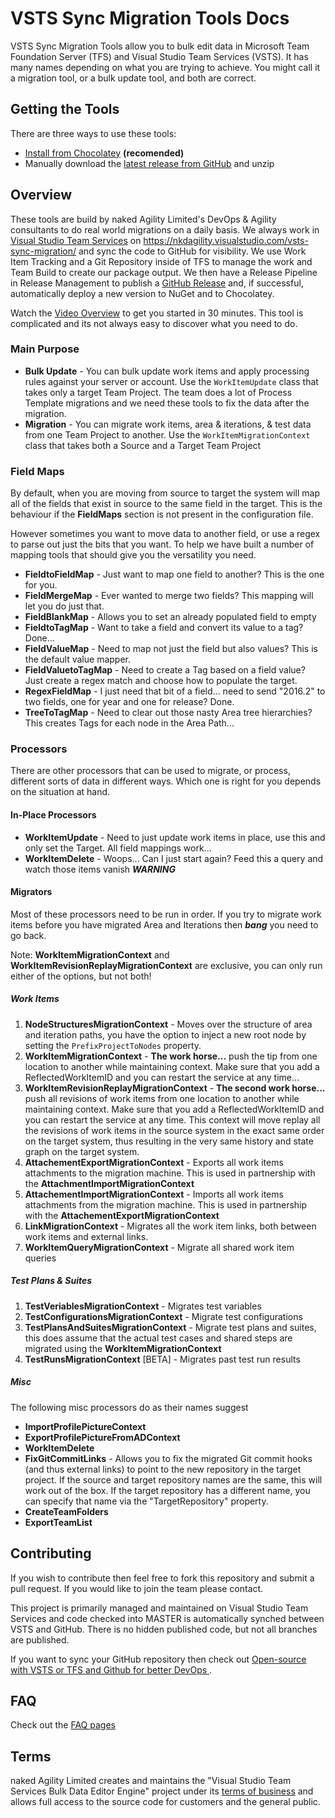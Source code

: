# VSTS Sync Migration Tools Docs 

VSTS Sync Migration Tools allow you to bulk edit data in Microsoft Team Foundation Server (TFS) and Visual Studio Team Services (VSTS). It has many names depending on what you are trying to achieve. You might call it a migration tool, or a bulk update tool, and both are correct.

## Getting the Tools

There are three ways to use these tools:

- [Install from Chocolatey](https://chocolatey.org/packages/vsts-sync-migrator/) **(recomended)**
- Manually download the [latest release from GitHub](https://github.com/nkdAgility/vsts-sync-migration/releases) and unzip

## Overview

These tools are build by naked Agility Limited's DevOps & Agility consultants to do real world migrations on a daily basis. We always work in [Visual Studio Team Services](http://tfs.visualstudio.com) on https://nkdagility.visualstudio.com/vsts-sync-migration/ and sync the code to GitHub for visibility. We use Work Item Tracking and a Git Repository inside of TFS to manage the work and Team Build to create our package output. We then have a Release Pipeline in Release Management to publish a [GitHub Release](https://github.com/nkdAgility/vsts-sync-migration/releases) and, if successful, automatically deploy a new version to NuGet and to Chocolatey.

Watch the [Video Overview](https://youtu.be/ZxDktQae10M) to get you started in 30 minutes. This tool is complicated and its not always easy to discover what you need to do.


### Main Purpose

- **Bulk Update** - You can bulk update work items and apply processing rules against your server or account. Use the `WorkItemUpdate` class that takes only a target Team Project. The team does a lot of Process Template migrations and we need these tools to fix the data after the migration.
- **Migration** - You can migrate work items, area & iterations, & test data from one Team Project to another. Use the `WorkItemMigrationContext` class that takes both a Source and a Target Team Project

### Field Maps

By default, when you are moving from source to target the system will map all of the fields that exist in source to the same field in the target. This is the behaviour if the **FieldMaps** section is not present in the configuration file.  

However sometimes you want to move data to another field, or use a regex to parse out just the bits that you want. To help we have built a number of mapping tools that should give you the versatility you need.

- **FieldtoFieldMap** - Just want to map one field to another? This is the one for you.
- **FieldMergeMap** - Ever wanted to merge two fields? This mapping will let you do just that.
- **FieldBlankMap** - Allows you to set an already populated field to empty
- **FieldtoTagMap** - Want to take a field and convert its value to a tag? Done...
- **FieldValueMap** - Need to map not just the field but also values? This is the default value mapper.
- **FieldValuetoTagMap** - Need to create a Tag based on a field value? Just create a regex match and choose how to populate the target.
- **RegexFieldMap** - I just need that bit of a field... need to send "2016.2" to two fields, one for year and one for release? Done.
- **TreeToTagMap** - Need to clear out those nasty Area tree hierarchies? This creates Tags for each node in the Area Path...

### Processors

There are other processors that can be used to migrate, or process, different sorts of data in different ways. Which one is right for you depends on the situation at hand.

#### In-Place Processors

- **WorkItemUpdate** - Need to just update work items in place, use this and only set the Target. All field mappings work...
- **WorkItemDelete** - Woops... Can I just start again? Feed this a query and watch those items vanish ***WARNING***

#### Migrators

Most of these processors need to be run in order. If you try to migrate work items before you have migrated Area and Iterations then ***bang*** you need to go back.

Note: **WorkItemMigrationContext** and **WorkItemRevisionReplayMigrationContext** are exclusive, you can only run either of the options, but not both!

##### Work Items
1. **NodeStructuresMigrationContext** - Moves over the structure of area and iteration paths, you have the option to inject a new root node by setting the `PrefixProjectToNodes` property. 
1. **WorkItemMigrationContext** - **The work horse...** push the tip from one location to another while maintaining context. Make sure that you add a ReflectedWorkItemID and you can restart the service at any time...
1. **WorkItemRevisionReplayMigrationContext** - **The second work horse...** push all revisions of work items from one location to another while maintaining context. Make sure that you add a ReflectedWorkItemID and you can restart the service at any time. This context will move replay all the revisions of work items in the source system in the exact same order on the target system, thus resulting in the very same history and state graph on the target system.
1. **AttachementExportMigrationContext** - Exports all work items attachments to the migration machine. This is used in partnership with the **AttachmentImportMigrationContext**   
1. **AttachementImportMigrationContext** - Imports all work items attachments from the migration machine. This is used in partnership with the **AttachementExportMigrationContext**
1. **LinkMigrationContext** - Migrates all the work item links, both between work items and external links.
1. **WorkItemQueryMigrationContext** - Migrate all shared work item queries

##### Test Plans & Suites

1. **TestVeriablesMigrationContext** - Migrates test variables
1. **TestConfigurationsMigrationContext** - Migrate test configurations
1. **TestPlansAndSuitesMigrationContext** - Migrate test plans and suites, this does assume that the actual test cases and shared steps are migrated using the **WorkItemMigrationContext**
1. **TestRunsMigrationContext** [BETA] - Migrates past test run results

##### Misc

The following misc processors do as their names suggest

- **ImportProfilePictureContext** 
- **ExportProfilePictureFromADContext**
- **WorkItemDelete**
- **FixGitCommitLinks** - Allows you to fix the migrated Git commit hooks (and thus external links) to point to the new repository in the target project. If the source and target repository names are the same, this will work out of the box. If the target repository has a different name, you can specify that name via the "TargetRepository" property.
- **CreateTeamFolders**
- **ExportTeamList**

## Contributing

If you wish to contribute then feel free to fork this repository and submit a pull request. If you would like to join the team please contact.

This project is primarily managed and maintained on Visual Studio Team Services and code checked into MASTER is automatically synched between VSTS and GitHub. There is no hidden published code, but not all branches are published.

If you want to sync your GitHub repository then check out [Open-source with VSTS or TFS and Github for better DevOps
](https://nkdagility.com/open-source-vsts-tfs-github-better-devops/).

## FAQ

Check out the [FAQ pages](faq.md)

## Terms

naked Agility Limited creates and maintains the "Visual Studio Team Services Bulk Data Editor Engine" project under its [terms of business](https://nkdagility.com/company/consulting-terms-of-business/) and allows full access to the source code for customers and the general public. 


